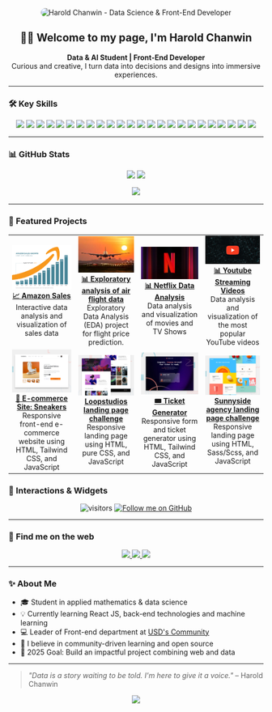 <!-- Custom Banner -->
<p align="center">
  <img src="assets/banner.png" alt="Harold Chanwin - Data Science & Front-End Developer" style="border-radius: 12px;">
</p>

<h2 align="center">👋🎉 Welcome to my page, I'm Harold Chanwin</h2>
<p align="center">
  <b>Data & AI Student | Front-End Developer</b><br/>
  Curious and creative, I turn data into decisions and designs into immersive experiences.
</p>

---

### 🛠️ Key Skills

<p align="center"> <!-- 🔢 Data Science & Python Stack --> <img src="https://img.shields.io/badge/Python-3673A5?style=for-the-badge&logo=python&logoColor=white"/> <img src="https://img.shields.io/badge/R-276DC3?style=for-the-badge&logo=r&logoColor=white"/> <img src="https://img.shields.io/badge/NumPy-013243?style=for-the-badge&logo=numpy&logoColor=white"/> <img src="https://img.shields.io/badge/Pandas-150458?style=for-the-badge&logo=pandas&logoColor=white"/> <img src="https://img.shields.io/badge/Matplotlib-11557C?style=for-the-badge&logo=matplotlib&logoColor=white"/> <img src="https://img.shields.io/badge/Seaborn-4C65A8?style=for-the-badge&logoColor=white"/> <img src="https://img.shields.io/badge/Plotly-3F4F75?style=for-the-badge&logo=plotly&logoColor=white"/> <img src="https://img.shields.io/badge/SciPy-8CAAE6?style=for-the-badge&logo=scipy&logoColor=white"/> <img src="https://img.shields.io/badge/Scikit--Learn-F7931E?style=for-the-badge&logo=scikit-learn&logoColor=white"/> <img src="https://img.shields.io/badge/Machine_Learning-0A192F?style=for-the-badge&logo=tensorflow&logoColor=F6C343"/> <!-- 🌐 Front-End Development --> <img src="https://img.shields.io/badge/HTML5-E34F26?style=for-the-badge&logo=html5&logoColor=white"/> <img src="https://img.shields.io/badge/CSS3-1572B6?style=for-the-badge&logo=css3&logoColor=white"/> <img src="https://img.shields.io/badge/Sass/SCSS-CC6699?style=for-the-badge&logo=sass&logoColor=white"/> <img src="https://img.shields.io/badge/TailwindCSS-0EA5E9?style=for-the-badge&logo=tailwindcss&logoColor=white"/> <img src="https://img.shields.io/badge/JavaScript-F7DF1E?style=for-the-badge&logo=javascript&logoColor=black"/> <img src="https://img.shields.io/badge/React-20232A?style=for-the-badge&logo=react&logoColor=61DAFB"/> <!-- 🧱 Back-End Development --> <img src="https://img.shields.io/badge/Node.js-339933?style=for-the-badge&logo=node.js&logoColor=white"/> <img src="https://img.shields.io/badge/Express.js-000000?style=for-the-badge&logo=express&logoColor=white"/> <!-- 🗄️ Databases --> <img src="https://img.shields.io/badge/MongoDB-47A248?style=for-the-badge&logo=mongodb&logoColor=white"/> <img src="https://img.shields.io/badge/SQL-003B57?style=for-the-badge&logo=sqlite&logoColor=white"/> <img src="https://img.shields.io/badge/MySQL-4479A1?style=for-the-badge&logo=mysql&logoColor=white"/> <img src="https://img.shields.io/badge/PostgreSQL-4169E1?style=for-the-badge&logo=postgresql&logoColor=white"/> <img src="https://img.shields.io/badge/MariaDB-003545?style=for-the-badge&logo=mariadb&logoColor=white"/> <!-- 🔧 Tools --> <img src="https://img.shields.io/badge/Git-F05032?style=for-the-badge&logo=git&logoColor=white"/> </p>

---

### 📊 GitHub Stats

<p align="center">
  <img src="https://github-readme-stats.vercel.app/api?username=chanwinharold&show_icons=true&theme=radical&count_private=true" />
  <img src="https://github-readme-stats.vercel.app/api/top-langs/?username=chanwinharold&layout=compact&theme=radical" />
</p>

<p align="center">
  <img src="https://github-readme-activity-graph.vercel.app/graph?username=chanwinharold&theme=react-dark&hide_border=true" />
</p>

---

### 🚀 Featured Projects

<table>
  <tr>
    <td align="center">
      <a href="https://github.com/chanwinharold/Amazon_Sales" target="_blank">
        <img src="assets/amazon-sales-preview.png" width="280px"/>
        <br/><b>📈 Amazon Sales</b>
      </a>
      <br/>Interactive data analysis and visualization of sales data
    </td>
    <td align="center">
      <a href="https://github.com/chanwinharold/Prevision_du_prix_des_vols" target="_blank">
        <img src="assets/vols-img.jpeg" width="280px"/>
        <br/><b>📊 Exploratory analysis of air flight data</b>
      </a>
      <br/>Exploratory Data Analysis (EDA) project for flight price prediction.
    </td>
    <td align="center">
      <a href="https://github.com/chanwinharold/Netflix_Data_Project" target="_blank">
        <img src="assets/Netflix-img.webp" width="280px"/>
        <br/><b>📊 Netflix Data Analysis</b>
      </a>
      <br/>Data analysis and visualization of movies and TV Shows
    </td>
	<td align="center">
      <a href="https://github.com/chanwinharold/Youtube_Data_Project" target="_blank">
        <img src="assets/youtube_img.webp" width="280px"/>
        <br/><b>📊​ Youtube Streaming Videos</b>
      </a>
      <br/>Data analysis and visualization of the most popular YouTube videos
    </td>
  </tr>

  <tr>
    <td align="center">
      <a href="https://ecommerce-product-page-main-orpin-eight.vercel.app/" target="_blank">
        <img src="assets/ecommerce-preview.jpg" width="280px"/>
        <br/><b>👟 E-commerce Site: Sneakers</b>
      </a>
      <br/>Responsive front-end e-commerce website using HTML, Tailwind CSS, and JavaScript
    </td>
	<td align="center">
      <a href="https://loopstudios-landing-page-main-drab-three.vercel.app/" target="_blank">
        <img src="assets/loopstudio.jpg" width="280px"/>
        <br/><b>Loopstudios landing page challenge</b>
      </a>
      <br/>Responsive landing page using HTML, pure CSS, and JavaScript
    </td>
	<td align="center">
      <a href="https://conference-ticket-generator-main-two.vercel.app/" target="_blank">
        <img src="assets/generator-ticket-preview.jpg" width="280px"/>
        <br/><b>🎟️​ Ticket Generator</b>
      </a>
      <br/>Responsive form and ticket generator using HTML, Tailwind CSS, and JavaScript
    </td>
    <td align="center">
      <a href="https://github.com/chanwinharold/sunnyside-agency-landing-page-main" target="_blank">
        <img src="assets/sunntside.jpg" width="280px"/>
        <br/><b>Sunnyside agency landing page challenge</b>
      </a>
      <br/>Responsive landing page using HTML, Sass/Scss, and JavaScript
    </td>
  </tr>
</table>

### 🧩 Interactions & Widgets

<p align="center">
  <img src="https://komarev.com/ghpvc/?username=chanwinharold&style=flat-square&color=blue" alt="visitors"/>
  <a href="https://github.com/chanwinharold?tab=followers" target="_blank">
    <img src="https://img.shields.io/github/followers/chanwinharold?label=Follow&style=social" alt="Follow me on GitHub">
  </a>
</p>

---

### 🔗 Find me on the web

<p align="center">
  <a href="https://www.linkedin.com/in/harold-chanwin-profile" target="_blank">
    <img src="https://img.shields.io/badge/LinkedIn-%230077B5.svg?&style=for-the-badge&logo=linkedin&logoColor=white" />
  </a>
  <a href="https://www.frontendmentor.io/profile/chanwinharold" target="_blank">
    <img src="https://img.shields.io/badge/Frontend_Mentor-3F54A3?style=for-the-badge&logo=frontendmentor&logoColor=white" />
  </a>
  <a href="mailto:chanwinharold@gmail.com" target="_blank">
    <img src="https://img.shields.io/badge/Email-EA4335?style=for-the-badge&logo=gmail&logoColor=white" />
  </a>
</p>

---

### ✨ About Me

- 🎓 Student in applied mathematics & data science
- 💡 Currently learning React JS, back-end technologies and machine learning
- 💻 Leader of Front-end department at [USD's Community](https://www.linkedin.com/company/united-student-developers)
- 🌱 I believe in community-driven learning and open source
- 🎯 2025 Goal: Build an impactful project combining web and data

---

> _"Data is a story waiting to be told. I'm here to give it a voice."_ – Harold Chanwin

<p align="center">
  <img src="https://readme-typing-svg.vercel.app/?font=Fira+Code&weight=500&size=22&pause=1000&color=38BDF8&center=true&vCenter=true&width=800&lines=Passionate+about+web+and+data+%F0%9F%93%88;Designer+of+elegant+and+efficient+solutions+%E2%9A%99%EF%B8%8F;Always+curious+and+learning+%F0%9F%8C%8D" />
</p>
